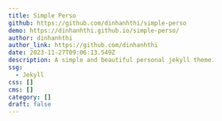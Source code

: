 ```yaml
---
title: Simple Perso
github: https://github.com/dinhanhthi/simple-perso
demo: https://dinhanhthi.github.io/simple-perso/
author: dinhanhthi
author_link: https://github.com/dinhanhthi
date: 2023-11-27T09:06:13.549Z
description: A simple and beautiful personal jekyll theme.
ssg:
  - Jekyll
css: []
cms: []
category: []
draft: false
---
```

